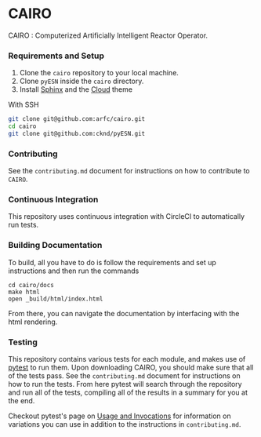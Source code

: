 # CAIRO
CAIRO : Computerized Artificially Intelligent Reactor Operator.  

### Requirements and Setup
1. Clone the ``cairo`` repository to your local machine.
2. Clone ``pyESN`` inside the ``cairo`` directory.
3. Install [Sphinx](https://www.sphinx-doc.org/en/master/) and the 
[Cloud](https://cloud-sptheme.readthedocs.io/en/latest/install.html) theme


With SSH
```bash
git clone git@github.com:arfc/cairo.git
cd cairo
git clone git@github.com:cknd/pyESN.git
```


### Contributing
See the `contributing.md` document for instructions on how to contribute to `CAIRO`.

### Continuous Integration
This repository uses continuous integration with CircleCI to automatically run tests.

### Building Documentation
To build, all you have to do is follow the requirements and set up instructions
and then run the commands
```
cd cairo/docs
make html
open _build/html/index.html
```
From there, you can navigate the documentation by interfacing with the html 
rendering.

### Testing
This repository contains various tests for each module, and makes use of 
[pytest](https://docs.pytest.org/en/stable/#) to run them. Upon downloading 
CAIRO, you should make sure that all of the tests pass. See the 
`contributing.md` document for instructions on how to run the tests.
From here pytest will search through the repository and run all of the tests, 
compiling all of the results in a summary for you at the end. 

Checkout pytest's page on 
[Usage and Invocations](https://docs.pytest.org/en/stable/usage.html#usage-and-invocations) 
for information on variations you can use in addition to the instructions in 
`contributing.md`.
